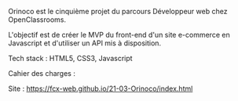 Orinoco est le cinquième projet du parcours Développeur web chez OpenClassrooms.

L'objectif est de créer le MVP du front-end d'un site e-commerce en Javascript et d'utiliser un API mis à disposition.

Tech stack : HTML5, CSS3, Javascript

Cahier des charges : 

Site : https://fcx-web.github.io/21-03-Orinoco/index.html
